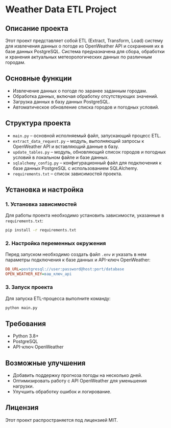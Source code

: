 # Weather Data ETL Project

## Описание проекта
Этот проект представляет собой ETL (Extract, Transform, Load) систему для извлечения данных о погоде из OpenWeather API и сохранения их в базе данных PostgreSQL. Система предназначена для сбора, обработки и хранения актуальных метеорологических данных по различным городам.

## Основные функции
- Извлечение данных о погоде по заранее заданным городам.
- Обработка данных, включая обработку отсутствующих значений.
- Загрузка данных в базу данных PostgreSQL.
- Автоматическое обновление списка городов и погодных условий.

## Структура проекта
- `main.py` – основной исполняемый файл, запускающий процесс ETL.
- `extract_data_request.py` – модуль, выполняющий запросы к OpenWeather API и вставляющий данные в базу.
- `update_tables.py` – модуль, обновляющий список городов и погодных условий в локальном файле и базе данных.
- `sqlalchemy_config.py` – конфигурационный файл для подключения к базе данных PostgreSQL с использованием SQLAlchemy.
- `requirements.txt` – список зависимостей проекта.

## Установка и настройка
### 1. Установка зависимостей
Для работы проекта необходимо установить зависимости, указанные в `requirements.txt`:
```sh
pip install -r requirements.txt
```

### 2. Настройка переменных окружения
Перед запуском необходимо создать файл `.env` и указать в нем параметры подключения к базе данных и API-ключ OpenWeather:
```ini
DB_URL=postgresql://user:password@host:port/database
OPEN_WEATHER_KEY=ваш_ключ_api
```

### 3. Запуск проекта
Для запуска ETL-процесса выполните команду:
```sh
python main.py
```

## Требования
- Python 3.8+
- PostgreSQL
- API-ключ OpenWeather

## Возможные улучшения
- Добавить поддержку прогноза погоды на несколько дней.
- Оптимизировать работу с API OpenWeather для уменьшения нагрузки.
- Улучшить обработку ошибок и логирование.

## Лицензия
Этот проект распространяется под лицензией MIT.

